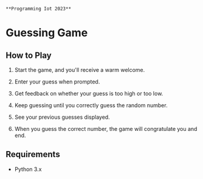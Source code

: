  `**Programming Iot 2023**`


# Guessing Game

## How to Play

1. Start the game, and you'll receive a warm welcome.

2. Enter your guess when prompted.

3. Get feedback on whether your guess is too high or too low.

4. Keep guessing until you correctly guess the random number.

5. See your previous guesses displayed.

6. When you guess the correct number, the game will congratulate you and end.

## Requirements

- Python 3.x